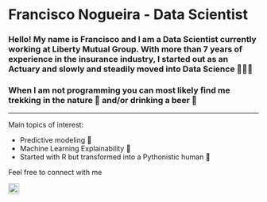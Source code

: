 # Francisco Nogueira - Data Scientist

### Hello! My name is Francisco and I am a Data Scientist currently working at Liberty Mutual Group. With more than 7 years of experience in the insurance industry, I started out as an Actuary and slowly and steadily moved into Data Science 👨🏼‍💻

### When I am not programming you can most likely find me trekking in the nature 🌳 and/or drinking a beer 🍺
***

Main topics of interest:
* Predictive modeling 🎯
* Machine Learning Explainability 🔑
* Started with R but transformed into a Pythonistic human 🐍

Feel free to connect with me

[<img align="left"  width="22px" src="https://www.flaticon.com/svg/static/icons/svg/174/174857.svg" />](https://www.linkedin.com/in/francisco-nogueira-51b2b933/)


